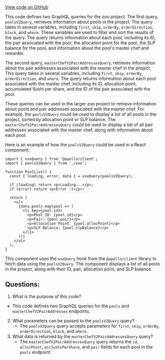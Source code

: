 [View code on GitHub](zoo-labs/zoo/blob/master/core/src/services/graph/queries/masterchef-v2.ts)

This code defines two GraphQL queries for the zoo project. The first query, `poolsV2Query`, retrieves information about pools in the project. The query takes in several variables, including `first`, `skip`, `orderBy`, `orderDirection`, `block`, and `where`. These variables are used to filter and sort the results of the query. The query returns information about each pool, including its ID, the pair associated with the pool, the allocation point for the pool, the SLP balance for the pool, and information about the pool's master chef and rewarder.

The second query, `masterChefV2PairAddressesQuery`, retrieves information about the pair addresses associated with the master chef in the project. This query takes in several variables, including `first`, `skip`, `orderBy`, `orderDirection`, and `where`. The query returns information about each pool associated with the master chef, including its ID, allocation point, accumulated Sushi per share, and the ID of the pair associated with the pool.

These queries can be used in the larger zoo project to retrieve information about pools and pair addresses associated with the master chef. For example, the `poolsV2Query` could be used to display a list of all pools in the project, sorted by allocation point or SLP balance. The `masterChefV2PairAddressesQuery` could be used to display a list of all pair addresses associated with the master chef, along with information about each pool. 

Here is an example of how the `poolsV2Query` could be used in a React component:

```
import { useQuery } from '@apollo/client';
import { poolsV2Query } from './zoo';

function PoolList() {
  const { loading, error, data } = useQuery(poolsV2Query);

  if (loading) return <p>Loading...</p>;
  if (error) return <p>Error :(</p>;

  return (
    <ul>
      {data.pools.map(pool => (
        <li key={pool.id}>
          <p>Pool ID: {pool.id}</p>
          <p>Pair: {pool.pair}</p>
          <p>Allocation Point: {pool.allocPoint}</p>
          <p>SLP Balance: {pool.slpBalance}</p>
        </li>
      ))}
    </ul>
  );
}
```

This component uses the `useQuery` hook from the `@apollo/client` library to fetch data using the `poolsV2Query`. The component displays a list of all pools in the project, along with their ID, pair, allocation point, and SLP balance.
## Questions: 
 1. What is the purpose of this code?
   - This code defines two GraphQL queries for the `pools` and `masterChefV2PairAddresses` endpoints.
2. What parameters can be passed to the `poolsV2Query` query?
   - The `poolsV2Query` query accepts parameters for `first`, `skip`, `orderBy`, `orderDirection`, `block`, and `where`.
3. What data is returned by the `masterChefV2PairAddressesQuery` query?
   - The `masterChefV2PairAddressesQuery` query returns the `id`, `allocPoint`, `accSushiPerShare`, and `pair` fields for each pool in the `pools` endpoint.